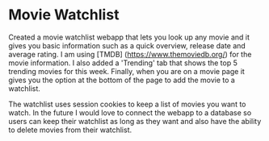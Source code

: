 # Movie Watchlist

Created a movie watchlist webapp that lets you look up any movie and it gives you basic information such as a quick overview, release date and average rating. I am using [TMDB] (https://www.themoviedb.org/) for the movie information. I also added a 'Trending' tab that shows the top 5 trending movies for this week. Finally, when you are on a movie page it gives you the option at the bottom of the page to add the movie to a watchlist.

The watchlist uses session cookies to keep a list of movies you want to watch. In the future I would love to connect the webapp to a database so users can keep their watchlist as long as they want and also have the ability to delete movies from their watchlist.
